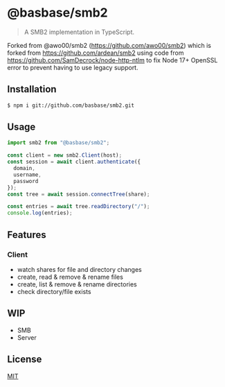 # @basbase/smb2

> A SMB2 implementation in TypeScript.

Forked from @awo00/smb2 (https://github.com/awo00/smb2) which is forked from https://github.com/ardean/smb2 using code from https://github.com/SamDecrock/node-http-ntlm to fix Node 17+ OpenSSL error to prevent having to use legacy support.

## Installation
```sh
$ npm i git://github.com/basbase/smb2.git
```

## Usage
```ts
import smb2 from "@basbase/smb2";

const client = new smb2.Client(host);
const session = await client.authenticate({
  domain,
  username,
  password
});
const tree = await session.connectTree(share);

const entries = await tree.readDirectory("/");
console.log(entries);
```

## Features

### Client
- watch shares for file and directory changes
- create, read & remove & rename files
- create, list & remove & rename directories
- check directory/file exists

## WIP
- SMB
- Server

## License

[MIT](LICENSE.md)
